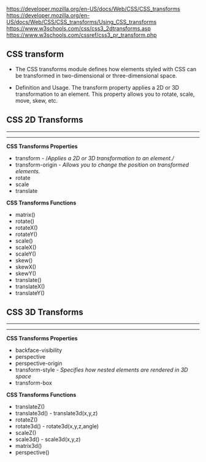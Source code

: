 https://developer.mozilla.org/en-US/docs/Web/CSS/CSS_transforms
https://developer.mozilla.org/en-US/docs/Web/CSS/CSS_transforms/Using_CSS_transforms
https://www.w3schools.com/css/css3_2dtransforms.asp
https://www.w3schools.com/cssref/css3_pr_transform.php

## CSS transform

* The CSS transforms module defines how elements styled with CSS can be transformed in two-dimensional or three-dimensional space.

* Definition and Usage. The transform property applies a 2D or 3D transformation to an element. This property allows you to rotate, scale, move, skew, etc.

## CSS 2D Transforms
------------------------------------------------------------------------------------------------
------------------------------------------------------------------------------------------------

**CSS Transforms Properties**

* transform - /*Applies a 2D or 3D transformation to an element./*
* transform-origin - *Allows you to change the position on transformed elements.*
* rotate
* scale
* translate

**CSS Transforms Functions**

* matrix() 
* rotate()
* rotateX()
* rotateY()
* scale()
* scaleX()
* scaleY()
* skew()
* skewX()
* skewY()
* translate()
* translateX()
* translateY()


## CSS 3D Transforms
------------------------------------------------------------------------------------------------
------------------------------------------------------------------------------------------------

**CSS Transforms Properties**

* backface-visibility
* perspective
* perspective-origin
* transform-style -  *Specifies how nested elements are rendered in 3D space*
* transform-box


**CSS Transforms Functions**

* translateZ()
* translate3d() - translate3d(x,y,z)
* rotateZ()
* rotate3d() - rotate3d(x,y,z,angle)
* scaleZ()
* scale3d() - scale3d(x,y,z)
* matrix3d()
* perspective()
